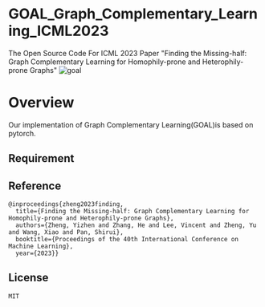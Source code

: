 # GOAL_Graph_Complementary_Learning_ICML2023
The Open Source Code For ICML 2023 Paper "Finding the Missing-half: Graph Complementary Learning for Homophily-prone and Heterophily-prone Graphs"
![goal](https://github.com/zyzisastudyreallyhardguy/GOAL_Graph_Complementary_Learning_ICML2023/assets/75228223/0af33a96-0911-44f2-96f0-7c3b9a214142)


# Overview
Our implementation of Graph Complementary Learning(GOAL)is based on pytorch. 

## Requirement


## Reference
```
@inproceedings{zheng2023finding,
  title={Finding the Missing-half: Graph Complementary Learning for Homophily-prone and Heterophily-prone Graphs},
  authors={Zheng, Yizhen and Zhang, He and Lee, Vincent and Zheng, Yu and Wang, Xiao and Pan, Shirui},
  booktitle={Proceedings of the 40th International Conference on Machine Learning},
  year={2023}}
```

## License
```
MIT
```

